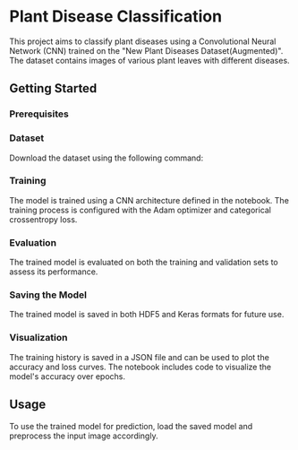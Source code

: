 # Plant Disease Classification

This project aims to classify plant diseases using a Convolutional Neural Network (CNN) trained on the "New Plant Diseases Dataset(Augmented)". The dataset contains images of various plant leaves with different diseases.

## Getting Started

### Prerequisites

### Dataset

Download the dataset using the following command:

### Training

The model is trained using a CNN architecture defined in the notebook. The training process is configured with the Adam optimizer and categorical crossentropy loss.

### Evaluation

The trained model is evaluated on both the training and validation sets to assess its performance.

### Saving the Model

The trained model is saved in both HDF5 and Keras formats for future use.

### Visualization

The training history is saved in a JSON file and can be used to plot the accuracy and loss curves. The notebook includes code to visualize the model's accuracy over epochs.

## Usage

To use the trained model for prediction, load the saved model and preprocess the input image accordingly.

